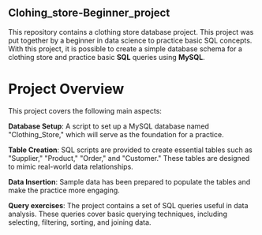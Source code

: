 ## Clohing_store-Beginner_project
This repository contains a clothing store database project. This project was put together by a beginner in data science to practice basic SQL concepts. 
With this project, it is possible to create a simple database schema for a clothing store and practice basic **SQL** queries using **MySQL**.

# Project Overview
This project covers the following main aspects:

**Database Setup**: A script to set up a MySQL database named "Clothing_Store," which will serve as the foundation for a practice.

**Table Creation**: SQL scripts are provided to create essential tables such as "Supplier," "Product," "Order," and "Customer." These tables are designed to mimic real-world data relationships.

**Data Insertion**: Sample data has been prepared to populate the tables and make the practice more engaging.

**Query exercises**: The project contains a set of SQL queries useful in data analysis. These queries cover basic querying techniques, including selecting, filtering, sorting, and joining data.
